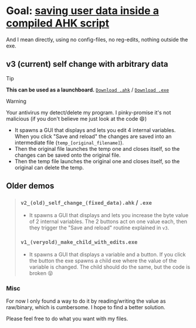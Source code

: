 # Goal: [saving user data inside a compiled AHK script](https://www.reddit.com/r/AutoHotkey/comments/1d5sahq/save_user_data_inside_compiled_exe_is_it_possible/?utm_source=share&utm_medium=web3x&utm_name=web3xcss&utm_term=1&utm_content=share_button)
And I mean directly, using no config-files, no reg-edits, nothing outside the exe.

## v3 (current) self change with arbitrary data
> [!TIP]
> **This can be used as a launchboard.** [`Download .ahk`](https://github.com/DavidBevi/compiled-ahk-with-internal-userdata-storage/blob/main/v3_(current)_self_change_(arbitrary_data).ahk) / [`Download .exe`](https://github.com/DavidBevi/compiled-ahk-with-internal-userdata-storage/blob/main/v3_(current)_self_change_(arbitrary_data).exe)

> [!WARNING]
> Your antivirus my detect/delete my program. I pinky-promise it's not malicious (if you don't believe me just look at the code :smile:)

- It spawns a GUI that displays and lets you edit 4 internal variables. When you click "Save and reload" the changes are saved into an intermediate file (`temp_[original_filename]`).
- Then the original file launches the temp one and closes itself, so the changes can be saved onto the original file.
- Then the temp file launches the original one and closes itself, so the original can delete the temp.

## Older demos
> ### `v2_(old)_self_change_(fixed_data).ahk` / `.exe`
> - It spawns a GUI that displays and lets you increase the byte value of 2 internal variables. The 2 buttons act on one value each, then they trigger the "Save and reload" routine explained in `v3`.
> 
> ### `v1_(veryold)_make_child_with_edits.exe`
> - It spawns a GUI that displays a variable and a button. If you click the button the exe spawns a child exe where the value of the variable is changed. The child should do the same, but the code is broken :stuck_out_tongue_closed_eyes:

### Misc
For now I only found a way to do it by reading/writing the value as raw/binary, which is cumbersome. I hope to find a better solution.

Please feel free to do what you want with my files.
